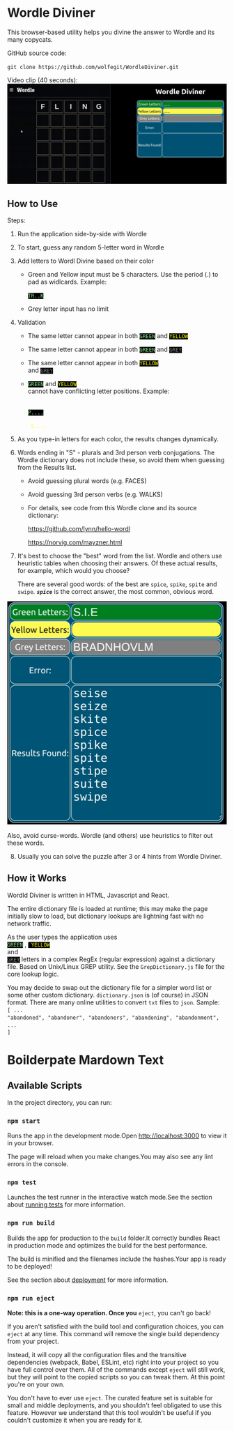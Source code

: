 # Wordle Diviner

This browser-based utility helps you divine the answer to Wordle and its many copycats.

GitHub source code:

`git clone https://github.com/wolfegit/WordleDiviner.git`

Video clip (40 seconds):
![](demo.gif)


## How to Use

Steps:
1.  Run the application side-by-side with Wordle
2.  To start, guess any random 5-letter word in Wordle
3.  Add letters to Wordl Divine based on their color
    
    - Green and Yellow input must be 5 characters.  Use the period (.) to pad as widlcards. Example:

        <code><span style="color:lightgreen; background-color:black">TR..K</span></code>

    - Grey letter input has no limit

4.  Validation

    - The same letter cannot appear in both <code><span style="color:lightgreen; background-color:black">GREEN</span></code>
and
<code><span style="color:yellow; background-color:black">YELLOW </span></code>

    - The same letter cannot appear in both <code><span style="color:lightgreen; background-color:black">GREEN</span></code>
and 
<code><span style="color:grey; background-color:black">GREY</span></code>

    - The same letter cannot appear in both 
<code><span style="color:yellow; background-color:black">YELLOW </span></code>
and
<code><span style="color:grey; background-color:black">GREY</span></code>

    - <code><span style="color:lightgreen; background-color:black">GREEN</span></code>
and
<code><span style="color:yellow; background-color:black">YELLOW </span></code> cannot have conflicting letter positions. Example:

        <code><span style="color:lightgreen; background-color:black"> P....</span></code>

        <code><span style="color:yellow"> C....</span></code>

5. As you type-in letters for each color, the results changes dynamically. 

6.  Words ending in "S" - plurals and 3rd person verb conjugations.  The Wordle dictionary does not include these, so avoid them when guessing from the Results list.

    - Avoid guessing plural words (e.g. FACES)

    - Avoid guessing 3rd person verbs (e.g. WALKS)

    - For details, see code from this Wordle clone and its source dictionary:

        https://github.com/lynn/hello-wordl

        https://norvig.com/mayzner.html

7. It's best to choose the "best" word from the list.  Wordle and others use heuristic tables when choosing their answers.  Of these actual results, for example, which would you choose?

    There are several good words: of the best are `spice`, `spike`, `spite` and `swipe`.  ***`spice`*** is the correct answer, the most common, obvious word.

 ![Screenshot](WordleDivinerBestWords.jpg)


Also, avoid curse-words. Wordle (and others) use heuristics to filter out these words. 

8.  Usually you can solve the puzzle after 3 or 4 hints from Wordle Diviner.


## How it Works

Wordld Diviner is written in HTML, Javascript and React. 

The entire dictionary file is loaded at runtime; this may make the page initially slow to load, but dictionary lookups are lightning fast with no network traffic.

As the user types the application uses 
<code><span style="color:lightgreen; background-color:black" > GREEN</span></code>
,
<code><span style="color:yellow; background-color:black" > YELLOW </span></code>
and
<code><span style="color:grey; background-color:black" > GREY</span></code>
letters in a complex RegEx (regular expression) against a dictionary file.  Based on Unix/Linux GREP utility.  See the `GrepDictionary.js` file for the core lookup logic.

You may decide to swap out the dictionary file for a simpler word list or some other custom dictionary.  <code>dictionary.json</code> is (of course) in JSON format.  There are many online utilities to convert <code>txt</code> files to <code>json</code>.  Sample:
<code>
[ ...
  "abandoned",  "abandoner", "abandoners", "abandoning",
  "abandonment", ...
]
</code>

# Boilderpate Mardown Text
## Available Scripts

In the project directory, you can run:

### `npm start`


Runs the app in the development mode.Open <http://localhost:3000> to view it in your browser.


The page will reload when you make changes.You may also see any lint errors in the console.

### `npm test`


Launches the test runner in the interactive watch mode.See the section about [running tests](https://facebook.github.io/create-react-app/docs/running-tests) for more information.

### `npm run build`


Builds the app for production to the `build` folder.It correctly bundles React in production mode and optimizes the build for the best performance.


The build is minified and the filenames include the hashes.Your app is ready to be deployed!

See the section about [deployment](https://facebook.github.io/create-react-app/docs/deployment) for more information.

### `npm run eject`

**Note: this is a one-way operation. Once you** `eject`, you can't go back!

If you aren't satisfied with the build tool and configuration choices, you can `eject` at any time. This command will remove the single build dependency from your project.

Instead, it will copy all the configuration files and the transitive dependencies (webpack, Babel, ESLint, etc) right into your project so you have full control over them. All of the commands except `eject` will still work, but they will point to the copied scripts so you can tweak them. At this point you're on your own.

You don't have to ever use `eject`. The curated feature set is suitable for small and middle deployments, and you shouldn't feel obligated to use this feature. However we understand that this tool wouldn't be useful if you couldn't customize it when you are ready for it.



